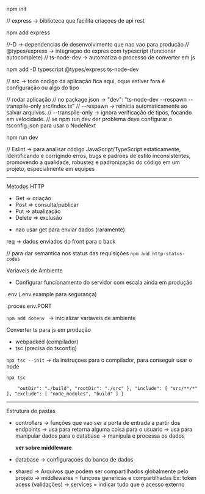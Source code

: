 npm init

// express -> biblioteca que facilita criaçoes de api rest

npm add express

//-D -> dependencias de desenvolvimento que nao vao para produção
// @types/express -> integraçao do expres com typescript (funcionar autocomplete)
// ts-node-dev -> automatiza o processo de converter em js

npm add -D typescript @types/express ts-node-dev

// src -> todo codigo da aplicação fica aqui, oque estiver fora é configuração ou algo do tipo


// rodar aplicação
// no package.json -> "dev": "ts-node-dev --respawn --transpile-only src/index.ts"
// --respawn → reinicia automaticamente ao salvar arquivos.
// --transpile-only → ignora verificação de tipos, focando em velocidade.
// se npm run dev der problema deve configurar o tsconfig.json para usar o NodeNext


npm run dev

// Eslint -> para analisar código JavaScript/TypeScript estaticamente, identificando e corrigindo erros, bugs e padrões de estilo inconsistentes, promovendo a qualidade, robustez e padronização do código em um projeto, especialmente em equipes

--------------------------------------

Metodos HTTP

- Get => criação
- Post => consulta/publicar
- Put => atualização
- Delete => exclusão

* nao usar get para enviar dados (raramente)

req -> dados enviados do front para o back

// para dar semantica nos status das requisições
``npm add http-status-codes``

Variaveis de Ambiente

- Configurar funcionamento do servidor com escala ainda em produção

.env (.env.example para segurança)

.proces.env.PORT

``npm add dotenv `` -> inicializar variaveis de ambiente

Converter ts para js em produção
- webpacked (compilador)
- tsc (precisa do tsconfig)

``npx tsc --init`` -> da instruçoes para o compilador, para conseguir usar o node

``npx tsc``

``    "outDir": "./build",
    "rootDir": "./src"
  },
  "include": [
    "src/**/*"
  ],
  "exclude": [
    "node_modules",
    "build"
  ]
}``

-----

Estrutura de pastas

- controllers
    -> funções que vao ser a porta de entrada a partir dos endpoints
    -> usa para retorna alguma coisa para o usuario
    -> usa para manipular dados para o database
    -> manipula e processa os dados
    
    **ver sobre middleware**

- database
    -> configuraçoes do banco de dados

- shared
    -> Arquivos que podem ser compartilhados globalmente pelo projeto
    -> middlewares = funçoes genericas e compartilhadas Ex: token acess (validações)
    -> services = indicar tudo que é acesso externo
